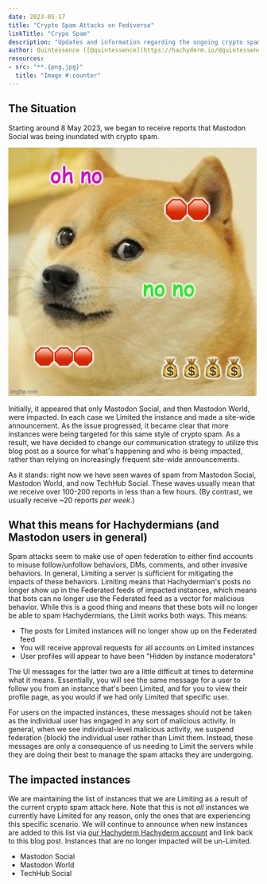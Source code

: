 ```yaml
---
date: 2023-05-17
title: "Crypto Spam Attacks on Fediverse"
linkTitle: "Crypo Spam"
description: "Updates and information regarding the ongoing crypto spam attacks in May 2023."
author: Quintessence ([@quintessence](https://hachyderm.io/@quintessence))
resources:
- src: "**.{png,jpg}"
  title: "Image #:counter"
---
```


## The Situation 

Starting around 8 May 2023, we began to receive reports that
Mastodon Social was being inundated with crypto spam.

<img src="generated-doge-meme-for-crypto.jpg" 
     alt="Generated doge meme with the text no no no and stop signs and money bags
         prinkled over image" />

Initially, it appeared that only Mastodon Social, and then
Mastodon World, were impacted. In each case we Limited the
instance and made a site-wide announcement. As the issue
progressed, it became clear that more instances were being
targeted for this same style of crypto spam. As a result, we
have decided to change our communication strategy to utilize
this blog post as a source for what's happening and who is being
impacted, rather than relying on increasingly frequent site-wide
announcements.

As it stands: right now we have seen waves of spam from Mastodon
Social, Mastodon World, and now TechHub Social. These waves
usually mean that we receive over 100-200 reports in less than a
few hours. (By contrast, we usually receive ~20 reports _per week_.)

## What this means for Hachydermians (and Mastodon users in general)

Spam attacks seem to make use of open federation to either find accounts to misuse
follow/unfollow behaviors, DMs, comments, and other invasive behaviors. In general,
Limiting a server is sufficient for mitigating the impacts of these behaviors. Limiting
means that Hachydermian's posts no longer show up in the Federated feeds of impacted 
instances, which means that bots can no longer use the Federated feed as a vector for
malicious behavior. While this is a good thing and means that these bots will no longer
be able to spam Hachydermians, the Limit works both ways. This means:

* The posts for Limited instances will no longer show up on the Federated feed
* You will receive approval requests for all accounts on Limited instances
* User profiles will appear to have been "Hidden by instance moderators"

The UI messages for the latter two are a little difficult at times to determine
what it means. Essentially, you will see the same message for a user to follow
you from an instance that's been Limited, and for you to view their profile page,
as you would if we had only Limited that specific user.

For users on the impacted instances, these messages should not be taken as the
individual user has engaged in any sort of malicious activity. In general, when
we see individual-level malicious activity, we suspend federation (block) the
individual user rather than Limit them. Instead, these messages are only a
consequence of us needing to Limit the servers while they are doing their best
to manage the spam attacks they are undergoing.

## The impacted instances

We are maintaining the list of instances that we are Limiting as a result of the
current crypto spam attack here. Note that this is not _all_ instances we currently
have Limited for any reason, only the ones that are experiencing this specific
scenario. We will continue to announce when new instances are added to this list
via [our Hachyderm Hachyderm account](https://hachyderm.io/@hachyderm) and link
back to this blog post. Instances that are no longer impacted will be un-Limited.

* Mastodon Social
* Mastodon World
* TechHub Social
